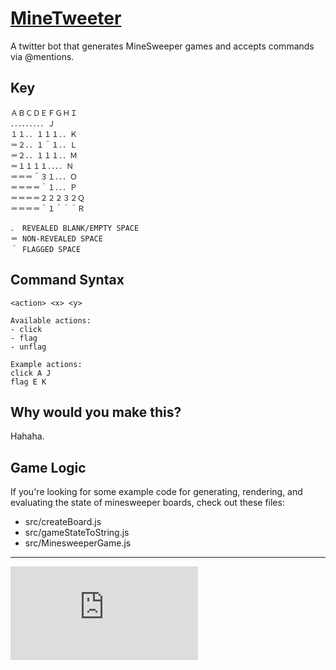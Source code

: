 # [MineTweeter](http://twitter.com/minetweeter_)

A twitter bot that generates MineSweeper games and accepts commands via @mentions.

## Key

```
ＡＢＣＤＥＦＧＨＩ
．．．．．．．．．Ｊ
１１．．１１１．．Ｋ
＝２．．１＾１．．Ｌ
＝２．．１１１．．Ｍ
＝１１１１．．．．Ｎ
＝＝＝＾３１．．．Ｏ
＝＝＝＝＾１．．．Ｐ
＝＝＝＝２２２３２Ｑ
＝＝＝＝＾１＾＾＾Ｒ

． REVEALED BLANK/EMPTY SPACE
＝ NON-REVEALED SPACE
＾ FLAGGED SPACE
```

## Command Syntax

```
<action> <x> <y>

Available actions:
- click
- flag
- unflag

Example actions:
click A J
flag E K
```

## Why would you make this?

Hahaha.

## Game Logic

If you're looking for some example code for generating, rendering, and evaluating
the state of minesweeper boards, check out these files:

- src/createBoard.js
- src/gameStateToString.js
- src/MinesweeperGame.js

----

[![Analytics](https://ga-beacon.appspot.com/UA-33247419-2/minetweeter/README.md)](https://github.com/igrigorik/ga-beacon)

